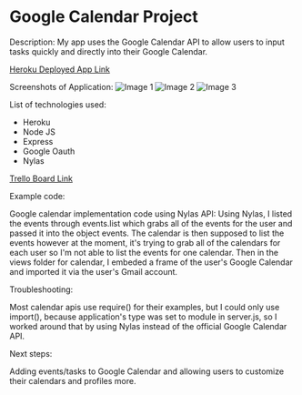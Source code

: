 # Google Calendar Project

Description:
My app uses the Google Calendar API to allow users to input tasks quickly and directly into their Google Calendar.

[Heroku Deployed App Link](https://hanibee-calendarproject.herokuapp.com/)

Screenshots of Application:
![Image 1](../images/screenshot1.png)
![Image 2](../images/screenshot2.png)
![Image 3](../images/screenshot3.png)

List of technologies used:
- Heroku
- Node JS
- Express
- Google Oauth
- Nylas

[Trello Board Link](https://trello.com/b/rx0EbeGB/unit2project)

Example code: 

Google calendar implementation code using Nylas API:
Using Nylas, I listed the events through events.list which grabs all of the events for the user and passed it into the object events. The calendar is then supposed to list the events however at the moment, it's trying to grab all of the calendars for each user so I'm not able to list the events for one calendar. Then in the views folder for calendar, I embeded a frame of the user's Google Calendar and imported it via the user's Gmail account.


Troubleshooting:

Most calendar apis use require() for their examples, but I could only use import(), because application's type was set to module in server.js, so I worked around that by using Nylas instead of the official Google Calendar API.


Next steps:

Adding events/tasks to Google Calendar and allowing users to customize their calendars and profiles more.



